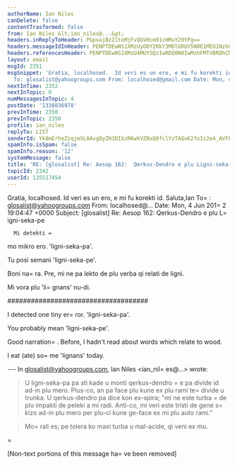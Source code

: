 ```yaml
---
authorName: Ian Niles
canDelete: false
contentTrasformed: false
from: Ian Niles &lt;ian_niles@...&gt;
headers.inReplyToHeader: PGpxajBzZitoMjFvQGVHcm91cHMuY29tPg==
headers.messageIdInHeader: PENPTDEwNS1XMzUyODY2RkY3MDlGRUY5N0E1MEU1NzhCMEYwQHBoeC5nYmw+
headers.referencesHeader: PENPTDEwNS1XMzU4MUY5QzIwRDQ0N0IwMzhFMTVBRDhCMEIwQHBoeC5nYmw+LDxqcWowc2YraDIxb0BlR3JvdXBzLmNvbT4=
layout: email
msgId: 2351
msgSnippet: 'Gratia, localhosed.  Id veri es un ero, e mi fu korekti id. Saluta,Ian
  To: glosalist@yahoogroups.com From: localhosed@gmail.com Date: Mon, 4 Jun 2012 19:04:47'
nextInTime: 2352
nextInTopic: 0
numMessagesInTopic: 4
postDate: '1338836978'
prevInTime: 2350
prevInTopic: 2350
profile: ian_niles
replyTo: LIST
senderId: Yk8mErheZzqjmSL8AvgDyZH3DIXzRKwkVZNxQ0fclYzTAQxK2foIz2e4_AVFLE3zr-uxVze1xTb7Es1MTo4TO2sYfnDwHyRV
spamInfo.isSpam: false
spamInfo.reason: '12'
systemMessage: false
title: 'RE: [glosalist] Re: Aesop 162:  Qerkus-Dendro e plu Ligni-seka-pe'
topicId: 2342
userId: 135517454
---
```



Gratia, localhosed.  Id veri es un ero, e mi fu korekti id. Saluta,Ian
 To=
: glosalist@yahoogroups.com
From: localhosed@...
Date: Mon, 4 Jun 201=
2 19:04:47 +0000
Subject: [glosalist] Re: Aesop 162:  Qerkus-Dendro e plu L=
igni-seka-pe
















 



  


    
      
      
      Mi detekti =
mo mikro ero. 'ligni-seka-pa'. 

Tu posi semani 'ligni-seka-pe'.



Boni na=
ra. Pre, mi ne pa lekto de plu verba qi relati de ligni.



Mi vora plu 'li=
gnans' nu-di.

####################################

I detected one tiny er=
ror. 'ligni-seka-pa'.

You probably mean 'ligni-seka-pe'.



Good narration=
. Before, I hadn't read about words which relate to wood.



I eat (ate) so=
me 'lignans' today.



--- In glosalist@yahoogroups.com, Ian Niles <ian_nil=
es@...> wrote:

>

> 

> U ligni-seka-pa pa sti kade u monti qerkus-dendro =
e pa divide id ad-in plu mero.  Plus-co, an pa face plu kune ex plu rami te=
 divide u trunka.  U qerkus-dendro pa dice kon ex-spira; "mi ne este turba =
de plu impakti de peleki a mi radi.  Anti-co, mi veri este tristi de gene s=
kizo ad-in plu mero per plu-ci kune ge-face ex mi plu auto rami."

> 

> Mo=
rali es; pe tolera ko maxi turba u mal-acide, qi veni ex mu.

>





    
 =
    

    
    






   		 	   		  

[Non-text portions of this message ha=
ve been removed]


